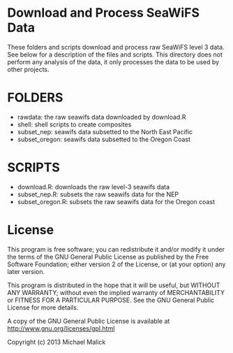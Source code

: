 Download and Process SeaWiFS Data
=================================


These folders and scripts download and process raw SeaWiFS level 3
data. See below for a description of the files and scripts. This
directory does not perform any analysis of the data, it only
processes the data to be used by other projects.


FOLDERS
=======
* rawdata: the raw seawifs data downloaded by download.R
* shell: shell scripts to create composites
* subset_nep: seawifs data subsetted to the North East Pacific
* subset_oregon: seawifs data subsetted to the Oregon Coast



SCRIPTS
=======
* download.R: downloads the raw level-3 seawifs data
* subset_nep.R: subsets the raw seawifs data for the NEP
* subset_oregon.R: subsets the raw seawifs data for the Oregon coast



License
=======
This program is free software; you can redistribute it and/or
modify it under the terms of the GNU General Public License as
published by the Free Software Foundation; either version 2 of 
the License, or (at your option) any later version.

This program is distributed in the hope that it will be useful,
but WITHOUT ANY WARRANTY; without even the implied warranty of
MERCHANTABILITY or FITNESS FOR A PARTICULAR PURPOSE.  See the
GNU General Public License for more details.

A copy of the GNU General Public License is available at
http://www.gnu.org/licenses/gpl.html

Copyright (c) 2013 Michael Malick 






